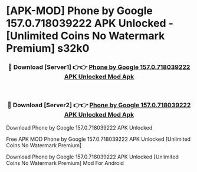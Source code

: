 # [APK-MOD] Phone by Google 157.0.718039222 APK Unlocked - [Unlimited Coins No Watermark Premium] s32k0



<div align="center">
<h3>🔴 Download [Server1] 👉👉 <a href="https://momento.my/?title=Phone_by_Google_157.0.718039222_APK_Unlocked">Phone by Google 157.0.718039222 APK Unlocked Mod Apk</a></h3><br>

<h3>🔴 Download [Server2] 👉👉 <a href="https://momento.my/?title=Phone_by_Google_157.0.718039222_APK_Unlocked">Phone by Google 157.0.718039222 APK Unlocked Mod Apk</a></h3>
</div>



Download Phone by Google 157.0.718039222 APK Unlocked 

Free APK MOD Phone by Google 157.0.718039222 APK Unlocked [Unlimited Coins No Watermark Premium]

Download Phone by Google 157.0.718039222 APK Unlocked [Unlimited Coins No Watermark Premium] Mod For Android
